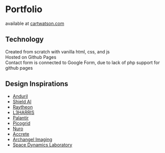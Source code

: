 # Portfolio

available at [cartwatson.com](https://cartwatson.com)

## Technology

Created from scratch with vanilla html, css, and js  
Hosted on Github Pages  
Contact form is connected to Google Form, due to lack of php support for github pages  

## Design Inspirations

- [Anduril](https://www.anduril.com)  
- [Shield AI](https://www.shield.ai)  
- [Raytheon](https://www.rtx.com)  
- [L3HARRIS](https://www.l3harris.com)  
- [Palantir](https://www.palantir.com)  
- [Picogrid](https://www.picogrid.com)  
- [Nuro](https://www.nuro.ai)  
- [Accrete](https://www.accrete.ai)  
- [Archangel Imaging](https://www.archangel.im)  
- [Space Dynamics Laboratory](https://www.sdl.usu.edu)  
